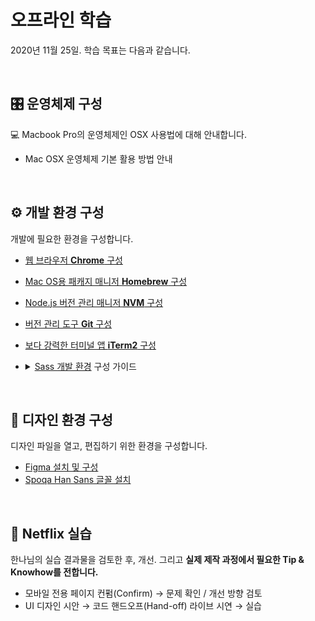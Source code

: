 # 오프라인 학습

2020년 11월 25일. 학습 목표는 다음과 같습니다.

<br/>

## 🎛 운영체제 구성

💻 Macbook Pro의 운영체제인 OSX 사용법에 대해 안내합니다.

- Mac OSX 운영체제 기본 활용 방법 안내

<br/>

## ⚙️ 개발 환경 구성

개발에 필요한 환경을 구성합니다.

- [웹 브라우저 **Chrome** 구성](https://bit.ly/3622bw6)
- [Mac OS용 패캐지 매니저 **Homebrew** 구성](https://bit.ly/363WDBr)
- [Node.js 버전 관리 매니저 <abbr title="Node Version Manager">**NVM**</abbr> 구성](https://bit.ly/2J97X6e)
- [버전 관리 도구 **Git** 구성](https://bit.ly/3fwoq0i)
- [보다 강력한 터미널 앱 **iTerm2** 구성](https://bit.ly/2UW7HKw)
- <details>
    <summary><a href="https://sass-lang.com/install">Sass 개발 환경</a> 구성 가이드</summary>
    <!-- <br/> -->

    ### Sass 패키지 설치
    
    **Node.js 사용자**라면 다음의 명령을 실행하여 Dart Sass를 설치합니다.

    ```sh
    $ npm i -g sass
    ```

    > **NOTE.** 🐧  
    > 다만, 이 방법으로 설치할 경우 다소 느리게 작동하는 순수 JavaScript 구현용 Sass가 설치됩니다.
    > 그럼에도 사용하는 환경인 인터페이스는 동일하므로 보다 빠른 속도가 필요할 때 다른 방법으로 설치 교체할 수 있습니다.

    Mac OSX, Linux 사용자인 경우 **Homebrew**를 사용해 Dart Sass를 설치해 활용하는 것을 권장합니다.

    ```sh
    $ brew install sass/sass/sass
    ```

    ### [Dart Sass란?](https://github.com/sass/dart-sass#why-dart)

    Dart Sass는 기존의 Ruby Sass를 대체합니다. Dart Sass는 다음의 이점을 가집니다.

    - **빠릅니다.** Ruby보다 월등히 빠르며, C++과 거의 비슷한 속도를 보입니다. ([Dart VM 활용](https://github.com/sass/dart-sass/blob/master/perf.md))
    - Dart VM은 별도의 의존 종속성을 가지지 않고, 독립적으로 실행되어 컴파일합니다.<br/>그리고 **JavaScript로 컴파일되므로 NPM을 통해 쉽게 사용 가능합니다.**
    - **사용하기 쉽습니다.** Dart는 C++보다 높은 수준의 언어이므로 메모리 관리 및 빌드 시스템 구성에 많은 시간을 쏟을 필요가 없습니다.


    ### Sass 버전 확인 및 도움말

    먼저 아래 옵션 중 하나를 사용하여 Sass를 설치 한 다음, `sass --version`을 실행하여 올바르게 설치되었는지 확인하세요.
    Sass 명령어 사용을 위한 도움말을 보려면 `sass --help` 명령을 실행합니다.

    ```sh
    $ sass --version
    $ sass --help
    ```

    ### Sass 컴파일

    명령어 환경에 Sass를 설치하면 Sass 파일(`.sass`, `.scss`)을 실행하여 CSS 파일(`.css`)로 컴파일 할 수 있습니다.
  
    ```sh
    # sass <인풋_파일> <아웃풋_파일>
    $ sass src/scss/index.scss src/css/index.css
    ```

  </details>

<br/>

## 🎨 디자인 환경 구성

디자인 파일을 열고, 편집하기 위한 환경을 구성합니다.

- [Figma 설치 및 구성](https://figma.com)
- [Spoqa Han Sans 글꼴 설치](https://spoqa.github.io/spoqa-han-sans/ko-KR/#download)

<br/>

## 🍿 Netflix 실습

한나님의 실습 결과물을 검토한 후, 개선. 그리고 **실제 제작 과정에서 필요한 Tip & Knowhow를 전합니다.**

- 모바일 전용 페이지 컨펌(Confirm) → 문제 확인 / 개선 방향 검토
- UI 디자인 시안 → 코드 핸드오프(Hand-off) 라이브 시연 → 실습